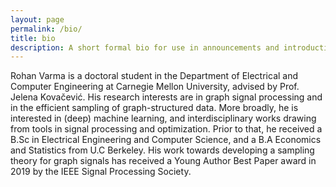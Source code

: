 ```yaml
---
layout: page
permalink: /bio/
title: bio
description: A short formal bio for use in announcements and introductions 
---
```


Rohan Varma is a doctoral student in the Department of Electrical and Computer Engineering at Carnegie Mellon University, advised by Prof. Jelena Kovačević. His research interests are in graph signal processing and in the efficient sampling of graph-structured data. More broadly, he is interested in (deep) machine learning, and interdisciplinary works drawing from tools in signal processing and optimization. Prior to that, he received a B.Sc in Electrical Engineering and Computer Science, and a B.A Economics and Statistics from U.C Berkeley. His work towards developing a sampling theory for graph signals has received a Young Author Best Paper award in 2019 by the IEEE Signal Processing Society. 